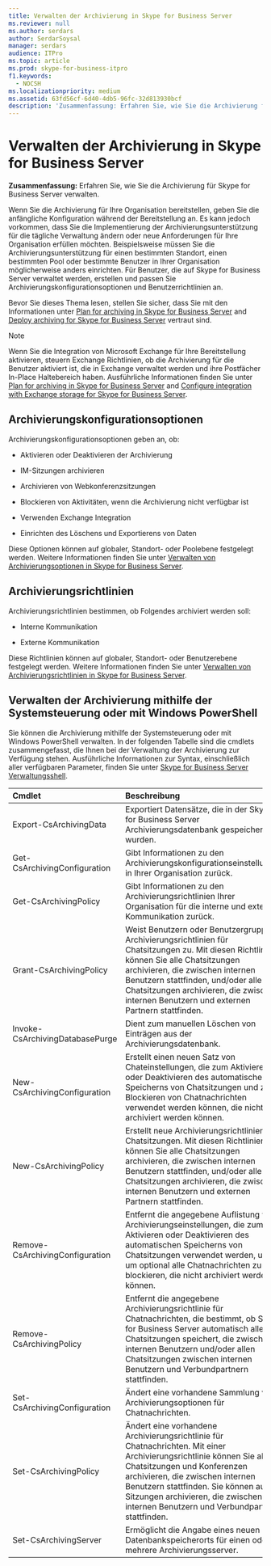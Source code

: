 ```yaml
---
title: Verwalten der Archivierung in Skype for Business Server
ms.reviewer: null
ms.author: serdars
author: SerdarSoysal
manager: serdars
audience: ITPro
ms.topic: article
ms.prod: skype-for-business-itpro
f1.keywords:
  - NOCSH
ms.localizationpriority: medium
ms.assetid: 63fd56cf-6d40-4db5-96fc-32d813930bcf
description: 'Zusammenfassung: Erfahren Sie, wie Sie die Archivierung für Skype for Business Server verwalten.'
---
```


# <a name="manage-archiving-in-skype-for-business-server"></a>Verwalten der Archivierung in Skype for Business Server

**Zusammenfassung:** Erfahren Sie, wie Sie die Archivierung für Skype for Business Server verwalten.
  
Wenn Sie die Archivierung für Ihre Organisation bereitstellen, geben Sie die anfängliche Konfiguration während der Bereitstellung an. Es kann jedoch vorkommen, dass Sie die Implementierung der Archivierungsunterstützung für die tägliche Verwaltung ändern oder neue Anforderungen für Ihre Organisation erfüllen möchten. Beispielsweise müssen Sie die Archivierungsunterstützung für einen bestimmten Standort, einen bestimmten Pool oder bestimmte Benutzer in Ihrer Organisation möglicherweise anders einrichten. Für Benutzer, die auf Skype for Business Server verwaltet werden, erstellen und passen Sie Archivierungskonfigurationsoptionen und Benutzerrichtlinien an. 
  
Bevor Sie dieses Thema lesen, stellen Sie sicher, dass Sie mit den Informationen unter [Plan for archiving in Skype for Business Server](../../plan-your-deployment/archiving/archiving.md) and [Deploy archiving for Skype for Business Server](../../deploy/deploy-archiving/deploy-archiving.md) vertraut sind.
  
> [!NOTE]
> Wenn Sie die Integration von Microsoft Exchange für Ihre Bereitstellung aktivieren, steuern Exchange Richtlinien, ob die Archivierung für die Benutzer aktiviert ist, die in Exchange verwaltet werden und ihre Postfächer In-Place Haltebereich haben. Ausführliche Informationen finden Sie unter [Plan for archiving in Skype for Business Server](../../plan-your-deployment/archiving/archiving.md) and [Configure integration with Exchange storage for Skype for Business Server](../../deploy/deploy-archiving/configure-integration-with-exchange-storage.md). 
  
## <a name="archiving-configuration-options"></a>Archivierungskonfigurationsoptionen

Archivierungskonfigurationsoptionen geben an, ob:
  
- Aktivieren oder Deaktivieren der Archivierung
    
- IM-Sitzungen archivieren
    
- Archivieren von Webkonferenzsitzungen
    
- Blockieren von Aktivitäten, wenn die Archivierung nicht verfügbar ist
    
- Verwenden Exchange Integration
    
- Einrichten des Löschens und Exportierens von Daten
    
Diese Optionen können auf globaler, Standort- oder Poolebene festgelegt werden. Weitere Informationen finden Sie unter [Verwalten von Archivierungsoptionen in Skype for Business Server](options.md).
  
## <a name="archiving-policies"></a>Archivierungsrichtlinien

Archivierungsrichtlinien bestimmen, ob Folgendes archiviert werden soll:
  
- Interne Kommunikation
    
- Externe Kommunikation
    
Diese Richtlinien können auf globaler, Standort- oder Benutzerebene festgelegt werden. Weitere Informationen finden Sie unter [Verwalten von Archivierungsrichtlinien in Skype for Business Server](policies.md).
  
## <a name="manage-archiving-by-using-the-control-panel-or-by-using-windows-powershell"></a>Verwalten der Archivierung mithilfe der Systemsteuerung oder mit Windows PowerShell

Sie können die Archivierung mithilfe der Systemsteuerung oder mit Windows PowerShell verwalten. In der folgenden Tabelle sind die cmdlets zusammengefasst, die Ihnen bei der Verwaltung der Archivierung zur Verfügung stehen. Ausführliche Informationen zur Syntax, einschließlich aller verfügbaren Parameter, finden Sie unter [Skype for Business Server Verwaltungsshell](../management-shell.md). 


|**Cmdlet**|**Beschreibung**|
|:-----|:-----|
|Export-CsArchivingData  <br/> |Exportiert Datensätze, die in der Skype for Business Server Archivierungsdatenbank gespeichert wurden.  <br/> |
|Get-CsArchivingConfiguration  <br/> |Gibt Informationen zu den Archivierungskonfigurationseinstellungen in Ihrer Organisation zurück.  <br/> |
|Get-CsArchivingPolicy  <br/> |Gibt Informationen zu den Archivierungsrichtlinien Ihrer Organisation für die interne und externe Kommunikation zurück.  <br/> |
|Grant-CsArchivingPolicy  <br/> |Weist Benutzern oder Benutzergruppen Archivierungsrichtlinien für Chatsitzungen zu. Mit diesen Richtlinien können Sie alle Chatsitzungen archivieren, die zwischen internen Benutzern stattfinden, und/oder alle Chatsitzungen archivieren, die zwischen internen Benutzern und externen Partnern stattfinden.  <br/> |
|Invoke-CsArchivingDatabasePurge  <br/> |Dient zum manuellen Löschen von Einträgen aus der Archivierungsdatenbank.  <br/> |
|New-CsArchivingConfiguration  <br/> |Erstellt einen neuen Satz von Chateinstellungen, die zum Aktivieren oder Deaktivieren des automatischen Speicherns von Chatsitzungen und zum Blockieren von Chatnachrichten verwendet werden können, die nicht archiviert werden können.  <br/> |
|New-CsArchivingPolicy  <br/> |Erstellt neue Archivierungsrichtlinien für Chatsitzungen. Mit diesen Richtlinien können Sie alle Chatsitzungen archivieren, die zwischen internen Benutzern stattfinden, und/oder alle Chatsitzungen archivieren, die zwischen internen Benutzern und externen Partnern stattfinden.  <br/> |
|Remove-CsArchivingConfiguration  <br/> |Entfernt die angegebene Auflistung von Archivierungseinstellungen, die zum Aktivieren oder Deaktivieren des automatischen Speicherns von Chatsitzungen verwendet werden, und um optional alle Chatnachrichten zu blockieren, die nicht archiviert werden können.  <br/> |
|Remove-CsArchivingPolicy  <br/> |Entfernt die angegebene Archivierungsrichtlinie für Chatnachrichten, die bestimmt, ob Skype for Business Server automatisch alle Chatsitzungen speichert, die zwischen internen Benutzern und/oder allen Chatsitzungen zwischen internen Benutzern und Verbundpartnern stattfinden.  <br/> |
|Set-CsArchivingConfiguration  <br/> |Ändert eine vorhandene Sammlung von Archivierungsoptionen für Chatnachrichten.  <br/> |
|Set-CsArchivingPolicy  <br/> |Ändert eine vorhandene Archivierungsrichtlinie für Chatnachrichten. Mit einer Archivierungsrichtlinie können Sie alle Chatsitzungen und Konferenzen archivieren, die zwischen internen Benutzern stattfinden. Sie können auch Sitzungen archivieren, die zwischen internen Benutzern und Verbundpartnern stattfinden.  <br/> |
|Set-CsArchivingServer  <br/> |Ermöglicht die Angabe eines neuen Datenbankspeicherorts für einen oder mehrere Archivierungsserver.  <br/> |
   

